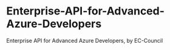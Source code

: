 # Enterprise-API-for-Advanced-Azure-Developers
Enterprise API for Advanced Azure Developers, by EC-Council
